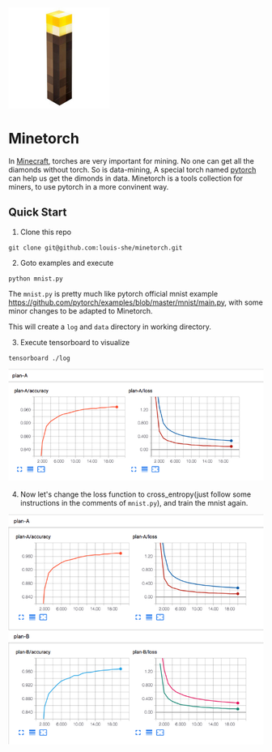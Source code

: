 ![](./images/minetorch.jpg)
# Minetorch

In [Minecraft](https://minecraft.net/), torches are very important for mining. No one can get all the diamonds without torch. So is data-mining, A special torch named [pytorch](http://pytorch.org/) can help us get the dimonds in data. Minetorch is a tools collection for miners, to use pytorch in a more convinent way.

## Quick Start

1. Clone this repo

```
git clone git@github.com:louis-she/minetorch.git
```

2. Goto examples and execute

```
python mnist.py
```

The `mnist.py` is pretty much like pytorch official mnist example https://github.com/pytorch/examples/blob/master/mnist/main.py, with some minor changes to be adapted to Minetorch.

This will create a `log` and `data` directory in working directory.

3. Execute tensorboard to visualize

```
tensorboard ./log
```

![](./images/plan-a.png)

4. Now let's change the loss function to cross_entropy(just follow some instructions in the comments of `mnist.py`), and train the mnist again.

![](./images/plan-a-b.png)